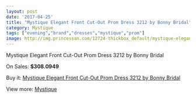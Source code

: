 ```yaml
---
layout: post
date: '2017-04-25'
title: "Mystique Elegant Front Cut-Out Prom Dress 3212 by Bonny Bridal"
category: Mystique
tags: ["evening","brand","dresses","mystique","prom"]
image: http://img.princessan.com/12724-thickbox_default/mystique-elegant-front-cut-out-prom-dress-3212-by-bonny-bridal.jpg
---
```

Mystique Elegant Front Cut-Out Prom Dress 3212 by Bonny Bridal

On Sales: **$308.0949**
<a href="https://www.princessan.com/en/mystique/6025-mystique-elegant-front-cut-out-prom-dress-3212-by-bonny-bridal.html"><amp-img layout="responsive" width="600" height="600" src="//img.princessan.com/12724-thickbox_default/mystique-elegant-front-cut-out-prom-dress-3212-by-bonny-bridal.jpg" alt="Mystique Elegant Front Cut-Out Prom Dress 3212 by Bonny Bridal 0" /></a>
<a href="https://www.princessan.com/en/mystique/6025-mystique-elegant-front-cut-out-prom-dress-3212-by-bonny-bridal.html"><amp-img layout="responsive" width="600" height="600" src="//img.princessan.com/12725-thickbox_default/mystique-elegant-front-cut-out-prom-dress-3212-by-bonny-bridal.jpg" alt="Mystique Elegant Front Cut-Out Prom Dress 3212 by Bonny Bridal 1" /></a>

Buy it: [Mystique Elegant Front Cut-Out Prom Dress 3212 by Bonny Bridal](https://www.princessan.com/en/mystique/6025-mystique-elegant-front-cut-out-prom-dress-3212-by-bonny-bridal.html "Mystique Elegant Front Cut-Out Prom Dress 3212 by Bonny Bridal")

View more: [Mystique](https://www.princessan.com/en/47-mystique "Mystique")